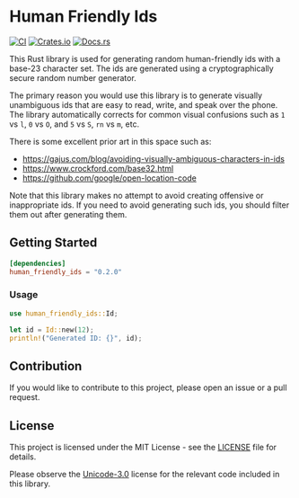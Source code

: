# Human Friendly Ids

[![CI](https://github.com/JosiahBull/human-friendly-ids-rs/actions/workflows/ci.yaml/badge.svg)](https://github.com/JosiahBull/human-friendly-ids-rs/actions/workflows/ci.yaml)
[![Crates.io](https://img.shields.io/crates/v/human_friendly_ids)](https://crates.io/crates/human_friendly_ids)
[![Docs.rs](https://docs.rs/human-friendly-ids/badge.svg)](https://docs.rs/human_friendly_ids)

This Rust library is used for generating random human-friendly ids with a base-23 character set. The
ids are generated using a cryptographically secure random number generator.

The primary reason you would use this library is to generate visually unambiguous ids that are easy
to read, write, and speak over the phone. The library automatically corrects for common visual
confusions such as `1` vs `l`, `0` vs `O`, and `5` vs `S`, `rn` vs `m`, etc.

There is some excellent prior art in this space such as:

- <https://gajus.com/blog/avoiding-visually-ambiguous-characters-in-ids>
- <https://www.crockford.com/base32.html>
- <https://github.com/google/open-location-code>

Note that this library makes no attempt to avoid creating offensive or inappropriate ids. If you
need to avoid generating such ids, you should filter them out after generating them.

## Getting Started

```toml
[dependencies]
human_friendly_ids = "0.2.0"
```

### Usage

```rust
use human_friendly_ids::Id;

let id = Id::new(12);
println!("Generated ID: {}", id);
```

## Contribution

If you would like to contribute to this project, please open an issue or a pull request.

## License

This project is licensed under the MIT License - see the [LICENSE](LICENSE) file for details.

Please observe the [Unicode-3.0](https://www.unicode.org/license.txt) license for the relevant code
included in this library.
